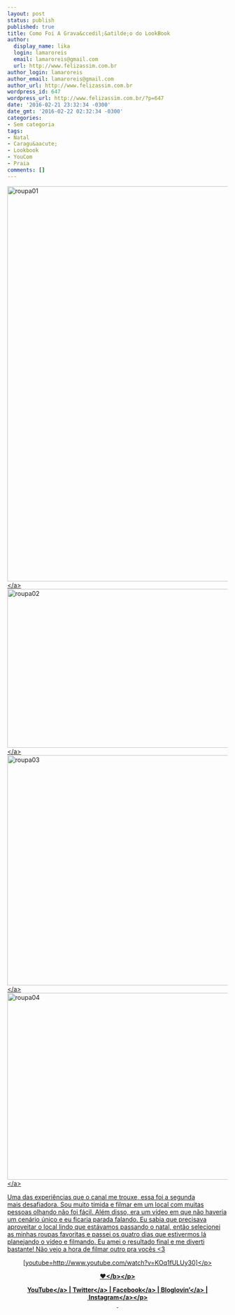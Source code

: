 ```yaml
---
layout: post
status: publish
published: true
title: Como Foi A Grava&ccedil;&atilde;o do LookBook
author:
  display_name: lika
  login: lamaroreis
  email: lamaroreis@gmail.com
  url: http://www.felizassim.com.br
author_login: lamaroreis
author_email: lamaroreis@gmail.com
author_url: http://www.felizassim.com.br
wordpress_id: 647
wordpress_url: http://www.felizassim.com.br/?p=647
date: '2016-02-21 23:32:34 -0300'
date_gmt: '2016-02-22 02:32:34 -0300'
categories:
- Sem categoria
tags:
- Natal
- Caragu&aacute;
- Lookbook
- YouCom
- Praia
comments: []
---
```

<p><a href="http:&#47;&#47;www.felizassim.com.br&#47;wp-content&#47;uploads&#47;2016&#47;02&#47;roupa01.jpg"><img class="aligncenter size-large wp-image-664" src="http:&#47;&#47;www.felizassim.com.br&#47;wp-content&#47;uploads&#47;2016&#47;02&#47;roupa01-726x1024.jpg" alt="roupa01" width="640" height="903" &#47;><&#47;a> <a href="http:&#47;&#47;www.felizassim.com.br&#47;wp-content&#47;uploads&#47;2016&#47;02&#47;roupa02.jpg"><img class="aligncenter size-large wp-image-665" src="http:&#47;&#47;www.felizassim.com.br&#47;wp-content&#47;uploads&#47;2016&#47;02&#47;roupa02-1024x580.jpg" alt="roupa02" width="640" height="363" &#47;><&#47;a> <a href="http:&#47;&#47;www.felizassim.com.br&#47;wp-content&#47;uploads&#47;2016&#47;02&#47;roupa03.jpg"><img class="aligncenter size-large wp-image-666" src="http:&#47;&#47;www.felizassim.com.br&#47;wp-content&#47;uploads&#47;2016&#47;02&#47;roupa03-1024x841.jpg" alt="roupa03" width="640" height="526" &#47;><&#47;a> <a href="http:&#47;&#47;www.felizassim.com.br&#47;wp-content&#47;uploads&#47;2016&#47;02&#47;roupa04.jpg"><img class="aligncenter size-large wp-image-667" src="http:&#47;&#47;www.felizassim.com.br&#47;wp-content&#47;uploads&#47;2016&#47;02&#47;roupa04-1024x683.jpg" alt="roupa04" width="640" height="427" &#47;><&#47;a></p>
<p>Uma das experi&ecirc;ncias que o canal me trouxe, essa foi a segunda mais&nbsp;desafiadora. Sou muito t&iacute;mida e filmar em um local com muitas pessoas olhando n&atilde;o foi f&aacute;cil. Al&eacute;m disso, era um v&iacute;deo em que n&atilde;o haveria um cen&aacute;rio &uacute;nico e eu ficaria parada falando. Eu sabia que precisava aproveitar o local lindo que est&aacute;vamos passando o natal, ent&atilde;o selecionei as minhas roupas favoritas e passei os quatro dias que estivermos l&aacute; planejando o v&iacute;deo e filmando. Eu amei o resultado final e me diverti bastante! N&atilde;o vejo a hora de filmar outro pra voc&ecirc;s <3</p>
<p style="text-align: center;">[youtube=http:&#47;&#47;www.youtube.com&#47;watch?v=KOq1fULUy30]<&#47;p></p>
<p style="text-align: center;"><b>&hearts;<&#47;b><&#47;p></p>
<p style="text-align: center;"><a href="https:&#47;&#47;www.youtube.com&#47;channel&#47;UCTk3xkOSzWzf8Ba-wJN8jDA" target="_blank">YouTube<&#47;a> |&nbsp;<a href="https:&#47;&#47;twitter.com&#47;lettiicee" target="_blank">Twitter<&#47;a>&nbsp;|&nbsp;<a href="http:&#47;&#47;www.facebook.com&#47;blogfelizassim" target="_blank">Facebook<&#47;a>&nbsp;|&nbsp;<a href="https:&#47;&#47;www.bloglovin.com&#47;blogs&#47;feliz-assim-14224049" target="_blank">Bloglovin&rsquo;<&#47;a>&nbsp;|&nbsp;<a href="http:&#47;&#47;instagram.com&#47;lettiicee" target="_blank">Instagram<&#47;a><&#47;p><br />
&nbsp;</p>
